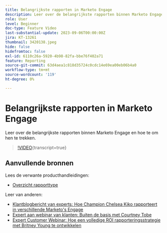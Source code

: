 ```yaml
---
title: Belangrijkste rapporten in Marketo Engage
description: Leer over de belangrijkste rapporten binnen Marketo Engage en hoe te om hen te trekken.
role: User
level: Beginner
doc-type: Feature Video
last-substantial-update: 2023-09-06T00:00:00Z
jira: KT-13261
thumbnail: 3420138.jpeg
hide: false
hidefromtoc: false
exl-id: 6110c26a-5920-4b98-82fa-bbe76f402a71
feature: Reporting
source-git-commit: 63d4aea1c818d35724c0cdc14e69ea00eb06b4a0
workflow-type: tm+mt
source-wordcount: '119'
ht-degree: 0%

---
```


# Belangrijkste rapporten in Marketo Engage

Leer over de belangrijkste rapporten binnen Marketo Engage en hoe te om hen te trekken.

>[!VIDEO](https://video.tv.adobe.com/v/3432190/?learn=on&captions=dut){transcript=true}

## Aanvullende bronnen

Lees de verwante producthandleidingen:

* [Overzicht rapporttype](https://experienceleague.adobe.com/docs/marketo/using/product-docs/reporting/basic-reporting/report-types/report-type-overview.html?lang=nl-NL)

Leer van anderen:

* [Klantblogbericht van experts: Hoe Champion Chelsea Kiko rapporteert in verschillende Marketo&#39;s Engage](https://nation.marketo.com/t5/product-blogs/how-marketo-champion-chelsea-kiko-reports-in-various-marketo/ba-p/242627)
* [Expert aan webinar van klanten: Buiten de basis met Courtney Tobe](https://nation.marketo.com/t5/product-blogs/on-demand-webinar-beyond-the-basics-marketo-reporting/ba-p/302116)
* [Expert Customer Webinar: Hoe een volledige ROI rapporteringsstrategie met Britney Young te ontwikkelen](https://nation.marketo.com/t5/product-blogs/on-demand-webinar-rounding-out-your-reporting-how-to-build-a/ba-p/319082)
